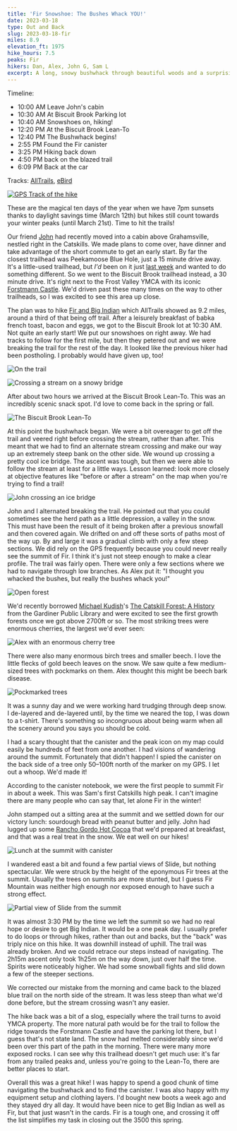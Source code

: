 ```yaml
---
title: 'Fir Snowshoe: The Bushes Whack YOU!'
date: 2023-03-18
type: Out and Back
slug: 2023-03-18-fir
miles: 8.9
elevation_ft: 1975
hike_hours: 7.5
peaks: Fir
hikers: Dan, Alex, John G, Sam L
excerpt: A long, snowy bushwhack through beautiful woods and a surprising first high peak.
---
```


Timeline:

- 10:00 AM Leave John's cabin
- 10:30 AM At Biscuit Brook Parking lot
- 10:40 AM Snowshoes on, hiking!
- 12:20 PM At the Biscuit Brook Lean-To
- 12:40 PM The Bushwhack begins!
- 2:55 PM Found the Fir canister
- 3:25 PM Hiking back down
- 4:50 PM back on the blazed trail
- 6:09 PM Back at the car

Tracks: [AllTrails], [eBird]

[![GPS Track of the hike]({{site.baseurl}}/assets/2023-03-18-fir/fir-track.png)]({{site.baseurl}}/map/#2023-03-18-fir)

These are the magical ten days of the year when we have 7pm sunsets thanks to daylight savings time (March 12th) but hikes still count towards your winter peaks (until March 21st). Time to hit the trails!

Our friend [John] had recently moved into a cabin above Grahamsville, nestled right in the Catskills. We made plans to come over, have dinner and take advantage of the short commute to get an early start. By far the closest trailhead was Peekamoose Blue Hole, just a 15 minute drive away. It's a little-used trailhead, but _I'd_ been on it just [last week] and wanted to do something different. So we went to the Biscuit Brook trailhead instead, a 30 minute drive. It's right next to the Frost Valley YMCA with its iconic [Forstmann Castle]. We'd driven past these many times on the way to other trailheads, so I was excited to see this area up close.

The plan was to hike [Fir and Big Indian] which AllTrails showed as 9.2 miles, around a third of that being off trail. After a leisurely breakfast of babka french toast, bacon and eggs, we got to the Biscuit Brook lot at 10:30 AM. Not quite an early start! We put our snowshoes on right away. We had tracks to follow for the first mile, but then they petered out and we were breaking the trail for the rest of the day. It looked like the previous hiker had been postholing. I probably would have given up, too!

![On the trail]({{site.baseurl}}/assets/2023-03-18-fir/on-the-trail.jpeg)

![Crossing a stream on a snowy bridge]({{site.baseurl}}/assets/2023-03-18-fir/river-crossing.jpeg)

After about two hours we arrived at the Biscuit Brook Lean-To. This was an incredibly scenic snack spot. I'd love to come back in the spring or fall.

![The Biscuit Brook Lean-To]({{site.baseurl}}/assets/2023-03-18-fir/lean-to.jpeg)

At this point the bushwhack began. We were a bit overeager to get off the trail and veered right before crossing the stream, rather than after. This meant that we had to find an alternate stream crossing and make our way up an extremely steep bank on the other side. We wound up crossing a pretty cool ice bridge. The ascent was tough, but then we were able to follow the stream at least for a little ways. Lesson learned: look more closely at objective features like "before or after a stream" on the map when you're trying to find a trail!

![John crossing an ice bridge]({{site.baseurl}}/assets/2023-03-18-fir/ice-bridge.jpeg)

John and I alternated breaking the trail. He pointed out that you could sometimes see the herd path as a little depression, a valley in the snow. This must have been the result of it being broken after a previous snowfall and then covered again. We drifted on and off these sorts of paths most of the way up. By and large it was a gradual climb with only a few steep sections. We did rely on the GPS frequently because you could never really see the summit of Fir. I think it's just not steep enough to make a clear profile. The trail was fairly open. There were only a few sections where we had to navigate through low branches. As Alex put it: "I thought you whacked the bushes, but really the bushes whack you!"

![Open forest]({{site.baseurl}}/assets/2023-03-18-fir/open-forest.jpeg)

We'd recently borrowed [Michael Kudish]'s [The Catskill Forest: A History] from the Gardiner Public Library and were excited to see the first growth forests once we got above 2700ft or so. The most striking trees were enormous cherries, the largest we'd ever seen:

![Alex with an enormous cherry tree]({{site.baseurl}}/assets/2023-03-18-fir/alex-cherry.jpeg)

There were also many enormous birch trees and smaller beech. I love the little flecks of gold beech leaves on the snow. We saw quite a few medium-sized trees with pockmarks on them. Alex thought this might be beech bark disease.

![Pockmarked trees]({{site.baseurl}}/assets/2023-03-18-fir/pockmarked-trees.jpeg)

It was a sunny day and we were working hard trudging through deep snow. I de-layered and de-layered until, by the time we neared the top, I was down to a t-shirt. There's something so incongruous about being warm when all the scenery around you says you should be cold.

I had a scary thought that the canister and the peak icon on my map could easily be hundreds of feet from one another. I had visions of wandering around the summit. Fortunately that didn't happen! I spied the canister on the back side of a tree only 50–100ft north of the marker on my GPS. I let out a whoop. We'd made it!

According to the canister notebook, we were the first people to summit Fir in about a week. This was Sam's first Catskills high peak. I can't imagine there are many people who can say that, let alone Fir in the winter!

John stamped out a sitting area at the summit and we settled down for our victory lunch: sourdough bread with peanut butter and jelly. John had lugged up some [Rancho Gordo Hot Cocoa] that we'd prepared at breakfast, and that was a real treat in the snow. We eat well on our hikes!

![Lunch at the summit with canister]({{site.baseurl}}/assets/2023-03-18-fir/summit-lunch.jpeg)

I wandered east a bit and found a few partial views of Slide, but nothing spectacular. We were struck by the height of the eponymous Fir trees at the summit. Usually the trees on summits are more stunted, but I guess Fir Mountain was neither high enough nor exposed enough to have such a strong effect.

![Partial view of Slide from the summit]({{site.baseurl}}/assets/2023-03-18-fir/slide-view.jpeg)

It was almost 3:30 PM by the time we left the summit so we had no real hope or desire to get Big Indian. It would be a one peak day. I usually prefer to do loops or through hikes, rather than out and backs, but the "back" was triply nice on this hike. It was downhill instead of uphill. The trail was already broken. And we could retrace our steps instead of navigating. The 2h15m ascent only took 1h25m on the way down, just over half the time. Spirits were noticeably higher. We had some snowball fights and slid down a few of the steeper sections.

We corrected our mistake from the morning and came back to the blazed blue trail on the north side of the stream. It was less steep than what we'd done before, but the stream crossing wasn't any easier.

The hike back was a bit of a slog, especially where the trail turns to avoid YMCA property. The more natural path would be for the trail to follow the ridge towards the Forstmann Castle and have the parking lot there, but I guess that's not state land. The snow had melted considerably since we'd been over this part of the path in the morning. There were many more exposed rocks. I can see why this trailhead doesn't get much use: it's far from any trailed peaks and, unless you're going to the Lean-To, there are better places to start.

Overall this was a great hike! I was happy to spend a good chunk of time navigating the bushwhack and to find the canister. I was also happy with my equipment setup and clothing layers. I'd bought new boots a week ago and they stayed dry all day. It would have been nice to get Big Indian as well as Fir, but that just wasn't in the cards. Fir is a tough one, and crossing it off the list simplifies my task in closing out the 3500 this spring.

<!--
- Crazy first peak for Sam!
- Lesson learned: look at landscape features for bushwhack turnoff
- Lesson learned: the "back" is triply easier on a snowshoe bushwhack
- Lesson learned: some of the features to look for when trying to find a herd path in the snow
- The Biscuit Brook Lean-To is cool; I'd love to come back and visit in another season.
- The first part of this trail felt contrived due to the YMCA property.
- We never really saw the peak of Fir which made navigation hard. Fortunately "just go up" mostly worked.
- We were the first people to the summit in six days, also the first in the register book in that long. There's really no reason to use this trailhead.
- Trees at the summit were surprisingly tall.
- The old growth forest was beautiful. The giant cherry and birch trees were the most striking thing about it.
- Got down to our t-shirts by the top; up to 24" of snow at points
- I was mostly happy with my equipment / clothing. My new boots did great.
- The hike back was a bit of a slog; snow had melted noticeably near the trailhead since we left
- This is the magical ten days between the DST change and the official end of winter. Sunset was around 7pm. Hikes feel like they count double now.
-->

[AllTrails]: https://www.alltrails.com/explore/recording/evening-hike-328e5d4--115
[eBird]: https://ebird.org/checklist/S131371019
[john]: https://www.instagram.com/studioglagola/
[last week]: /catskills/2023/03/09/2023-03-09-winter-six.html
[fir and big indian]: https://www.alltrails.com/explore/map/fir-and-big-indian-via-biscuit-brook-201d546
[michael kudish]: https://www.mknhp.org/
[The Catskill Forest: A History]: https://www.amazon.com/Catskill-Forest-History-Michael-Kudish/dp/1930098022
[Rancho Gordo Hot Cocoa]: https://www.ranchogordo.com/products/chocolate-stoneground-chocolate
[Forstmann Castle]: https://frostvalley.org/lodging/forstmann-castle/
